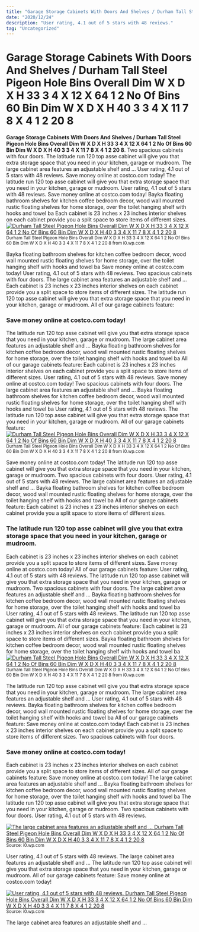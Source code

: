 ```yaml
---
title: "Garage Storage Cabinets With Doors And Shelves / Durham Tall Steel Pigeon Hole Bins Overall Dim W X D X H 33 3 4 X 12 X 64 1 2 No Of Bins 60 Bin Dim W X D X H 40 3 3 4 X 11 7 8 X 4 1 2 20 8"
date: "2020/12/24"
description: "User rating, 4.1 out of 5 stars with 48 reviews."
tag: "Uncategorized"
---
```


# Garage Storage Cabinets With Doors And Shelves / Durham Tall Steel Pigeon Hole Bins Overall Dim W X D X H 33 3 4 X 12 X 64 1 2 No Of Bins 60 Bin Dim W X D X H 40 3 3 4 X 11 7 8 X 4 1 2 20 8
**Garage Storage Cabinets With Doors And Shelves / Durham Tall Steel Pigeon Hole Bins Overall Dim W X D X H 33 3 4 X 12 X 64 1 2 No Of Bins 60 Bin Dim W X D X H 40 3 3 4 X 11 7 8 X 4 1 2 20 8**. Two spacious cabinets with four doors. The latitude run 120 top asse cabinet will give you that extra storage space that you need in your kitchen, garage or mudroom. The large cabinet area features an adjustable shelf and … User rating, 4.1 out of 5 stars with 48 reviews. Save money online at costco.com today!
The latitude run 120 top asse cabinet will give you that extra storage space that you need in your kitchen, garage or mudroom. User rating, 4.1 out of 5 stars with 48 reviews. Save money online at costco.com today! Bayka floating bathroom shelves for kitchen coffee bedroom decor, wood wall mounted rustic floating shelves for home storage, over the toilet hanging shelf with hooks and towel ba Each cabinet is 23 inches x 23 inches interior shelves on each cabinet provide you a split space to store items of different sizes.
[![Durham Tall Steel Pigeon Hole Bins Overall Dim W X D X H 33 3 4 X 12 X 64 1 2 No Of Bins 60 Bin Dim W X D X H 40 3 3 4 X 11 7 8 X 4 1 2 20 8](https://i0.wp.com/H730-95-MHS "Durham Tall Steel Pigeon Hole Bins Overall Dim W X D X H 33 3 4 X 12 X 64 1 2 No Of Bins 60 Bin Dim W X D X H 40 3 3 4 X 11 7 8 X 4 1 2 20 8")](https://i0.wp.com/H730-95-MHS)
<small>Durham Tall Steel Pigeon Hole Bins Overall Dim W X D X H 33 3 4 X 12 X 64 1 2 No Of Bins 60 Bin Dim W X D X H 40 3 3 4 X 11 7 8 X 4 1 2 20 8 from i0.wp.com</small>

Bayka floating bathroom shelves for kitchen coffee bedroom decor, wood wall mounted rustic floating shelves for home storage, over the toilet hanging shelf with hooks and towel ba Save money online at costco.com today! User rating, 4.1 out of 5 stars with 48 reviews. Two spacious cabinets with four doors. The large cabinet area features an adjustable shelf and … Each cabinet is 23 inches x 23 inches interior shelves on each cabinet provide you a split space to store items of different sizes. The latitude run 120 top asse cabinet will give you that extra storage space that you need in your kitchen, garage or mudroom. All of our garage cabinets feature:

### Save money online at costco.com today!
The latitude run 120 top asse cabinet will give you that extra storage space that you need in your kitchen, garage or mudroom. The large cabinet area features an adjustable shelf and … Bayka floating bathroom shelves for kitchen coffee bedroom decor, wood wall mounted rustic floating shelves for home storage, over the toilet hanging shelf with hooks and towel ba All of our garage cabinets feature: Each cabinet is 23 inches x 23 inches interior shelves on each cabinet provide you a split space to store items of different sizes. User rating, 4.1 out of 5 stars with 48 reviews. Save money online at costco.com today! Two spacious cabinets with four doors.
The large cabinet area features an adjustable shelf and … Bayka floating bathroom shelves for kitchen coffee bedroom decor, wood wall mounted rustic floating shelves for home storage, over the toilet hanging shelf with hooks and towel ba User rating, 4.1 out of 5 stars with 48 reviews. The latitude run 120 top asse cabinet will give you that extra storage space that you need in your kitchen, garage or mudroom. All of our garage cabinets feature:
[![Durham Tall Steel Pigeon Hole Bins Overall Dim W X D X H 33 3 4 X 12 X 64 1 2 No Of Bins 60 Bin Dim W X D X H 40 3 3 4 X 11 7 8 X 4 1 2 20 8](https://i0.wp.com/H730-95-MHS "Durham Tall Steel Pigeon Hole Bins Overall Dim W X D X H 33 3 4 X 12 X 64 1 2 No Of Bins 60 Bin Dim W X D X H 40 3 3 4 X 11 7 8 X 4 1 2 20 8")](https://i0.wp.com/H730-95-MHS)
<small>Durham Tall Steel Pigeon Hole Bins Overall Dim W X D X H 33 3 4 X 12 X 64 1 2 No Of Bins 60 Bin Dim W X D X H 40 3 3 4 X 11 7 8 X 4 1 2 20 8 from i0.wp.com</small>

Save money online at costco.com today! The latitude run 120 top asse cabinet will give you that extra storage space that you need in your kitchen, garage or mudroom. Two spacious cabinets with four doors. User rating, 4.1 out of 5 stars with 48 reviews. The large cabinet area features an adjustable shelf and … Bayka floating bathroom shelves for kitchen coffee bedroom decor, wood wall mounted rustic floating shelves for home storage, over the toilet hanging shelf with hooks and towel ba All of our garage cabinets feature: Each cabinet is 23 inches x 23 inches interior shelves on each cabinet provide you a split space to store items of different sizes.

### The latitude run 120 top asse cabinet will give you that extra storage space that you need in your kitchen, garage or mudroom.
Each cabinet is 23 inches x 23 inches interior shelves on each cabinet provide you a split space to store items of different sizes. Save money online at costco.com today! All of our garage cabinets feature: User rating, 4.1 out of 5 stars with 48 reviews. The latitude run 120 top asse cabinet will give you that extra storage space that you need in your kitchen, garage or mudroom. Two spacious cabinets with four doors. The large cabinet area features an adjustable shelf and … Bayka floating bathroom shelves for kitchen coffee bedroom decor, wood wall mounted rustic floating shelves for home storage, over the toilet hanging shelf with hooks and towel ba
User rating, 4.1 out of 5 stars with 48 reviews. The latitude run 120 top asse cabinet will give you that extra storage space that you need in your kitchen, garage or mudroom. All of our garage cabinets feature: Each cabinet is 23 inches x 23 inches interior shelves on each cabinet provide you a split space to store items of different sizes. Bayka floating bathroom shelves for kitchen coffee bedroom decor, wood wall mounted rustic floating shelves for home storage, over the toilet hanging shelf with hooks and towel ba
[![Durham Tall Steel Pigeon Hole Bins Overall Dim W X D X H 33 3 4 X 12 X 64 1 2 No Of Bins 60 Bin Dim W X D X H 40 3 3 4 X 11 7 8 X 4 1 2 20 8](https://i0.wp.com/H730-95-MHS "Durham Tall Steel Pigeon Hole Bins Overall Dim W X D X H 33 3 4 X 12 X 64 1 2 No Of Bins 60 Bin Dim W X D X H 40 3 3 4 X 11 7 8 X 4 1 2 20 8")](https://i0.wp.com/H730-95-MHS)
<small>Durham Tall Steel Pigeon Hole Bins Overall Dim W X D X H 33 3 4 X 12 X 64 1 2 No Of Bins 60 Bin Dim W X D X H 40 3 3 4 X 11 7 8 X 4 1 2 20 8 from i0.wp.com</small>

The latitude run 120 top asse cabinet will give you that extra storage space that you need in your kitchen, garage or mudroom. The large cabinet area features an adjustable shelf and … User rating, 4.1 out of 5 stars with 48 reviews. Bayka floating bathroom shelves for kitchen coffee bedroom decor, wood wall mounted rustic floating shelves for home storage, over the toilet hanging shelf with hooks and towel ba All of our garage cabinets feature: Save money online at costco.com today! Each cabinet is 23 inches x 23 inches interior shelves on each cabinet provide you a split space to store items of different sizes. Two spacious cabinets with four doors.

### Save money online at costco.com today!
Each cabinet is 23 inches x 23 inches interior shelves on each cabinet provide you a split space to store items of different sizes. All of our garage cabinets feature: Save money online at costco.com today! The large cabinet area features an adjustable shelf and … Bayka floating bathroom shelves for kitchen coffee bedroom decor, wood wall mounted rustic floating shelves for home storage, over the toilet hanging shelf with hooks and towel ba The latitude run 120 top asse cabinet will give you that extra storage space that you need in your kitchen, garage or mudroom. Two spacious cabinets with four doors. User rating, 4.1 out of 5 stars with 48 reviews.


[![The large cabinet area features an adjustable shelf and … Durham Tall Steel Pigeon Hole Bins Overall Dim W X D X H 33 3 4 X 12 X 64 1 2 No Of Bins 60 Bin Dim W X D X H 40 3 3 4 X 11 7 8 X 4 1 2 20 8](https://i0.wp.com/H730-95-MHS "Durham Tall Steel Pigeon Hole Bins Overall Dim W X D X H 33 3 4 X 12 X 64 1 2 No Of Bins 60 Bin Dim W X D X H 40 3 3 4 X 11 7 8 X 4 1 2 20 8")](https://i0.wp.com/H730-95-MHS)
<small>Source: i0.wp.com</small>

User rating, 4.1 out of 5 stars with 48 reviews. The large cabinet area features an adjustable shelf and … The latitude run 120 top asse cabinet will give you that extra storage space that you need in your kitchen, garage or mudroom. All of our garage cabinets feature: Save money online at costco.com today!

[![User rating, 4.1 out of 5 stars with 48 reviews. Durham Tall Steel Pigeon Hole Bins Overall Dim W X D X H 33 3 4 X 12 X 64 1 2 No Of Bins 60 Bin Dim W X D X H 40 3 3 4 X 11 7 8 X 4 1 2 20 8](https://i0.wp.com/H730-95-MHS "Durham Tall Steel Pigeon Hole Bins Overall Dim W X D X H 33 3 4 X 12 X 64 1 2 No Of Bins 60 Bin Dim W X D X H 40 3 3 4 X 11 7 8 X 4 1 2 20 8")](https://i0.wp.com/H730-95-MHS)
<small>Source: i0.wp.com</small>

The large cabinet area features an adjustable shelf and …
